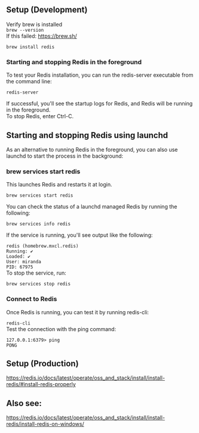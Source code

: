 ## Setup (Development)
Verify brew is installed  
`brew --version`  
If this failed: https://brew.sh/

`brew install redis`  

### Starting and stopping Redis in the foreground
To test your Redis installation, you can run the redis-server executable from the command line:  

`redis-server`  

If successful, you'll see the startup logs for Redis, and Redis will be running in the foreground.  
To stop Redis, enter Ctrl-C.  


## Starting and stopping Redis using launchd
As an alternative to running Redis in the foreground, you can also use launchd to start the process in the background:  

### brew services start redis
This launches Redis and restarts it at login.  

`brew services start redis`  

You can check the status of a launchd managed Redis by running the following:  

`brew services info redis`  

If the service is running, you'll see output like the following:  

`redis (homebrew.mxcl.redis)`  
`Running: ✔`  
`Loaded: ✔`  
`User: miranda`  
`PID: 67975`  
To stop the service, run:  

`brew services stop redis`  

### Connect to Redis
Once Redis is running, you can test it by running redis-cli:  

`redis-cli`  
Test the connection with the ping command:  

`127.0.0.1:6379> ping`  
`PONG`  

## Setup (Production)

https://redis.io/docs/latest/operate/oss_and_stack/install/install-redis/#install-redis-properly


## Also see:  
https://redis.io/docs/latest/operate/oss_and_stack/install/install-redis/install-redis-on-windows/
